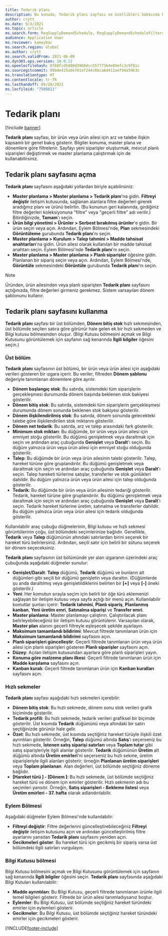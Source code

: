 ```yaml
---
title: Tedarik planı
description: Bu konuda, Tedarik planı sayfası ve özellikleri hakkında bilgi sağlanmaktadır.
author: crytt
ms.date: 9/3/2021
ms.topic: article
ms.search.form: ReqSupplyDemandSchedule, ReqSupplyDemandScheduleFilters, ReqSupplyDemandItemDetails, ReqTransFuturesActionsPart, ReqSupplyDemandOverviewLegendPart
audience: Application User
ms.reviewer: kamaybac
ms.search.region: Global
ms.author: crytt
ms.search.validFrom: 2021-06-09
ms.dyn365.ops.version: 10.0.22
ms.openlocfilehash: 0760fcd5408d3960dcc55f773b4e09efc3c9f81c
ms.sourcegitcommit: 99bde425ade701ef244c6bca6d411aef94a59b3c
ms.translationtype: HT
ms.contentlocale: tr-TR
ms.lasthandoff: 09/20/2021
ms.locfileid: "7505611"
---
```

# <a name="supply-schedule"></a>Tedarik planı

[!include [banner](../includes/banner.md)]

**Tedarik planı** sayfası, bir ürün veya ürün ailesi için arz ve talebe ilişkin kapsamlı bir genel bakış gösterir. Bilgiler konuma, master plana ve dönemlere göre filtrelenir. Sayfayı yeni siparişler oluşturmak, mevcut planlı siparişleri değiştirmek ve master planlama çalıştırmak için de kullanabilirsiniz.

## <a name="open-the-supply-schedule-page"></a>Tedarik planı sayfasını açma

**Tedarik planı** sayfasını aşağıdaki yollardan biriyle açabilirsiniz:

- **Master planlama \> Master planlama \> Tedarik planı**'na gidin. **Filtreyi değiştir** iletişim kutusunda, sağlanan alanlara filtre değerleri girerek aradığınız planı ve ürünü belirtin. (Bu konunun geri kalanında, girdiğiniz filtre değerleri koleksiyonuna "filtre" veya "geçerli filtre" adı verilir.) Bitirdiğinizde, **Tamam**'ı seçin.
- **Ürün bilgi yönetimi \> Ürünler \> Serbest bırakılmış ürünler**'e gidin. Bir ürün seçin veya açın. Ardından, Eylem Bölmesi'nde, **Plan** sekmesindeki **Görüntüleme** gurubunda **Tedarik planı**'nı seçin.
- **Master planlama \> Kurulum \> Talep tahmini \> Madde tahsisat anahtarları**'na gidin. Ürün ailesi olarak kullanılan bir madde tahsisat anahtarı seçin. Eylem Bölmesi'nde **Tedarik planı**'nı seçin.
- **Master planlama \> Master planlama \> Planlı siparişler** öğesine gidin. Planlanan bir sipariş seçin veya açın. Ardından, Eylem Bölmesi'nde, **Görüntüle** sekmesindeki **Görüntüle** gurubunda **Tedarik planı**'nı seçin.

> [!NOTE]
> Üründen, ürün ailesinden veya planlı siparişten **Tedarik planı** sayfasını açtığınızda, filtre değerleri girmeniz gerekmez. Sistem varsayılan dönem şablonunu kullanır.

## <a name="use-the-supply-schedule-page"></a>Tedarik planı sayfasını kullanma

**Tedarik planı** sayfası bir üst bölümden, **Dönem bitiş stok** hızlı sekmesinden, üst bölümde seçilen satıra göre görünür hale gelen ek bir hızlı sekmeden ve Bilgi kutusu bölmesinden oluşur. (Bilgi Kutusu bölmesini açmak ve Bilgi Kutusunu görüntülemek için sayfanın sağ kenarında **İlgili bilgiler** öğesini seçin.)

### <a name="upper-section"></a>Üst bölüm

**Tedarik planı** sayfasının üst bölümü, bir ürün veya ürün ailesi için aşağıdaki verileri gösteren bir ızgara içerir. Bu veriler, filtreden **Dönem şablonu** değeriyle tanımlanan dönemlere göre ayrılır.

- **Dönem başlangıç stok**: Bu satırda, sistemdeki tüm siparişlerin gerçekleşmesi durumunda dönem başında beklenen stok bakiyesi gösterilir.
- **Dönem bitiş stok**: Bu satırda, sistemdeki tüm siparişlerin gerçekleşmesi durumunda dönem sonunda beklenen stok bakiyesi gösterilir.
- **Dönem ilişkilendirilmiş stok**: Bu satırda, dönem sonunda gelecekteki talebe göre ilişkilendirilen stok miktarını gösterilir.
- **Dönem net tedarik**: Bu satırda, arz ve talep arasındaki fark gösterilir.
- **Minimum stok miktarı**: Bu düğümde, bir ürün veya ürün ailesi için emniyet stoğu gösterilir. Bu düğümü genişletmek veya daraltmak için seçin ve ardından araç çubuğunda **Genişlet** veya **Daralt**'ı seçin. Bu düğüm yalnızca ürün veya ürün ailesi için emniyet stoğu olduğunda gösterilir.
- **Talep**: Bu düğümde bir ürün veya ürün ailesinin talebi gösterilir. Talep, hareket türüne göre gruplandırılır. Bu düğümü genişletmek veya daraltmak için seçin ve ardından araç çubuğunda **Genişlet** veya **Daralt**'ı seçin. Talep hareketi türlerine satışlar, transferler ve stok günlükleri dahildir. Bu düğüm yalnızca ürün veya ürün ailesi için talep olduğunda gösterilir.
- **Tedarik**: Bu düğümde bir ürün veya ürün ailesinin tedariği gösterilir. Tedarik, hareket türüne göre gruplandırılır. Bu düğümü genişletmek veya daraltmak için seçin ve ardından araç çubuğunda **Genişlet** veya **Daralt**'ı seçin. Tedarik hareket türlerine üretim, satınalma ve transferler dahildir. Bu düğüm yalnızca ürün veya ürün ailesi için tedarik olduğunda gösterilir.

Kullanılabilir araç çubuğu düğmelerinin, Bilgi kutusu ve hızlı sekmesi görüntülerinin çoğu, üst bölümdeki seçimlerinize bağlıdır. Genellikle, **Tedarik** veya **Talep** düğümünün altındaki satırlardan birini seçerek bir hareket türü belirlersiniz. Ardından, seçili satır için belirli bir sütunu seçerek bir dönem seçeceksiniz.

**Tedarik planı** sayfasının üst bölümünde yer alan ızgaranın üzerindeki araç çubuğunda aşağıdaki düğmeler sunulur:

- **Genişlet/Daralt**: **Talep** düğümü, **Tedarik** düğümü ve bunların alt düğümleri gibi seçili bir düğümü genişletin veya daraltın. (Düğümlerde şu anda daraltılmış veya genişletildiklerini belirten bir **\[+\]** veya **\[-\]** öneki gösterilir.)
- **Yeni**: Her komutun sırayla seçim için belirli bir öğe türü eklemenizi sağlayan bir iletişim kutusu veya sayfa açtığı bir menü açın. Kullanılabilir komutlar şunları içerir: **Tedarik tahmini**, **Planlı sipariş**, **Planlanmış kanban**, **Yeni üretim emri**, **Satınalma siparişi** ve **Transfer emri**.
- **Master planlama**: Master planlamayı çalıştırın. Çalıştırılacak planı belirleyebileceğiniz bir iletişim kutusu görüntülenir. Varsayılan olarak, **Master plan** alanını geçerli filtreyle eşleşecek şekilde ayarlayın.
- **Maksimum tamamlandı bildirimi**: Mevcut filtrede tanımlanan ürün için **Maksimum tamamlandı bildirimi** sayfasını açın.
- **Planlı siparişleri güncelleştir**: Geçerli filtrede tanımlanan ürün veya ürün ailesi için planlı siparişleri gösteren **Planlı siparişler** sayfasını açın.
- **Düzey**: Açılan iletişim kutusundan ayarlara göre planlı siparişleri yayın.
- **Konuma göre malzeme planı ilkesi**: Geçerli filtrede tanımlanan ürün için **Madde karşılama** sayfasını açın.
- **Kanban kuralı**: Geçerli filtrede tanımlanan ürün için **Kanban kuralları** sayfasını açın.

### <a name="fasttabs"></a>Hızlı sekmeler

**Tedarik planı** sayfası aşağıdaki hızlı sekmeleri içerebilir:

- **Dönem bitiş stok**: Bu hızlı sekmede, dönem sonu stok verileri grafik biçiminde gösterilir.
- **Tedarik profili**: Bu hızlı sekmede, tedarik verileri grafiksel bir biçimde gösterilir. Üst kısımda **Tedarik** düğümünü veya altındaki bir satırı seçtiğinizde görünür hale gelir.
- **Özet**: Bu hızlı sekmede, üst kısımda seçtiğiniz hareket türüyle ilişkili özet ayrıntıları gösterilir. Örneğin, **Talep** düğümü altında **Satış**'ı seçerseniz bu hızlı sekmede, **İstenen satış siparişi satırları** veya **Toplam tutar** gibi satış siparişleriyle ilgili alanlar gösterilir. **Tedarik** düğümünün **Üretim** alt düğümü altında **Üretim emirleri**'ni seçerseniz bu hızlı sekme, üretim siparişleriyle ilgili alanları gösterir; örneğin **Planlanan üretim siparişleri** veya **Toplam planlanan**. Alan değerleri, üst bölümde seçtiğiniz döneme bağlıdır. 
- **\[Hareket türü \] - \[Dönem \]**: Bu hızlı sekmede, üst bölümde seçtiğiniz hareket türü ve dönem için emirler gösterilir. Hızlı sekmenin adı bu seçimleri yansıtır. Örneğin, **Satış siparişleri - Bekleme listesi** veya **Üretim emirleri - 37. hafta** olarak adlandırılabilir.

### <a name="action-pane"></a>Eylem Bölmesi

Aşağıdaki düğmeler Eylem Bölmesi'nde kullanılabilir:

- **Filtreyi değiştir**: Filtre değerlerini güncelleştirebileceğiniz **Filtreyi değiştir** iletişim kutusunu açın ve ardından güncelleştirilmiş filtre ayarlarını yansıtan **Tedarik planı** sayfasını yeniden açın.
- **Gecikmeleri göster**: Bu hareket türü için gecikmiş bir sipariş varsa üst bölümdeki ilgili satırları vurgulayın.

### <a name="factbox-pane"></a>Bilgi Kutusu bölmesi

Bilgi Kutusu bölmesini açmak ve Bilgi Kutusunu görüntülemek için sayfanın sağ kenarında **İlgili bilgiler** öğesini seçin. **Tedarik planı** sayfasında aşağıdaki Bilgi Kutuları kullanılabilir:

- **Madde ayrıntıları**: Bu Bilgi Kutusu, geçerli filtrede tanımlanan ürünle ilgili temel bilgileri gösterir. Filtrede bir ürün ailesi tanımladıysanız boştur.
- **Eylemler**: Bu Bilgi Kutusu, üst bölümde seçtiğiniz hareket türündeki emirler için eylemleri gösterir.
- **Gecikmeler**: Bu Bilgi Kutusu, üst bölümde seçtiğiniz hareket türündeki emirler için gecikmeleri gösterir.

[!INCLUDE[footer-include](../../includes/footer-banner.md)]
